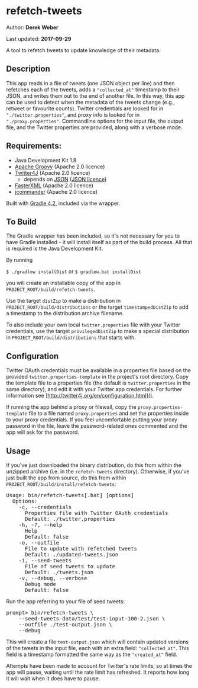 # refetch-tweets

Author: **Derek Weber**

Last updated: **2017-09-29**

A tool to refetch tweets to update knowledge of their metadata.


## Description

This app reads in a file of tweets (one JSON object per line) and then refetches
each of the tweets, adds a `"collected_at"` timestamp to their JSON, and writes
them out to the end of another file. In this way, this app can be used to detect
when the metadata of the tweets change (e.g., retweet or favourite counts).
Twitter credentials are looked for in `"./twitter.properties"`, and proxy info
is looked for in `"./proxy.properties"`. Commandline options for the input file,
the output file, and the Twitter properties are provided, along with a verbose
mode.


## Requirements:

 + Java Development Kit 1.8
 + [Apache Groovy](http://groovy-lang.org) (Apache 2.0 licence)
 + [Twitter4J](http://twitter4j.org) (Apache 2.0 licence)
   + depends on [JSON](http://json.org) ([JSON licence](http://www.json.org/license.html))
 + [FasterXML](http://wiki.fasterxml.com/JacksonHome) (Apache 2.0 licence)
 + [jcommander](http://jcommander.org) (Apache 2.0 licence)

Built with [Gradle 4.2](http://gradle.org), included via the wrapper.


## To Build

The Gradle wrapper has been included, so it's not necessary for you to have
Gradle installed - it will install itself as part of the build process. All that
is required is the Java Development Kit.

By running

`$ ./gradlew installDist` or `$ gradlew.bat installDist`

you will create an installable copy of the app in `PROJECT_ROOT/build/refetch-tweets`.

Use the target `distZip` to make a distribution in `PROJECT_ROOT/build/distributions`
or the target `timestampedDistZip` to add a timestamp to the distribution archive
filename.

To also include your own local `twitter.properties` file with your Twitter
credentials, use the target `privilegedDistZip` to make a special distribution
in `PROJECT_ROOT/build/distributions` that starts with.


## Configuration

Twitter OAuth credentials must be available in a properties file based on the
provided `twitter.properties-template` in the project's root directory. Copy the
template file to a properties file (the default is `twitter.properties` in the
same directory), and edit it with your Twitter app credentials. For further
information see [http://twitter4j.org/en/configuration.html]().

If running the app behind a proxy or filewall, copy the
`proxy.properties-template` file to a file named `proxy.properties` and set the
properties inside to your proxy credentials. If you feel uncomfortable putting
your proxy password in the file, leave the password-related ones commented and
the app will ask for the password.


## Usage
If you've just downloaded the binary distribution, do this from within the
unzipped archive (i.e. in the `refetch-tweets` directory). Otherwise, if you've
just built the app from source, do this from within
`PROJECT_ROOT/build/install/refetch-tweets`:

<pre>
Usage: bin/refetch-tweets[.bat] [options]
  Options:
    -c, --credentials
      Properties file with Twitter OAuth credentials
      Default: ./twitter.properties
    -h, -?, --help
      Help
      Default: false
    -o, --outfile
      File to update with refetched tweets
      Default: ./updated-tweets.json
    -i, --seed-tweets
      File of seed tweets to update
      Default: ./tweets.json
    -v, --debug, --verbose
      Debug mode
      Default: false
</pre>

Run the app referring to your file of seed tweets:
<pre>
prompt> bin/refetch-tweets \
    --seed-tweets data/test/test-input-100-2.json \
    --outfile ./test-output.json \
    --debug
</pre>

This will create a file `test-output.json` which will contain updated versions
of the tweets in the input file, each with an extra field: `"collected_at"`. This
field is a timestamp formatted the same way as the `"created_at"` field.

Attempts have been made to account for Twitter's rate limits, so at times the
app will pause, waiting until the rate limit has refreshed. It reports how long
it will wait when it does have to pause.
